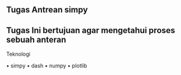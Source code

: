 ## Tugas Antrean simpy
<h2>Tugas Ini bertujuan agar mengetahui proses sebuah anteran</h2>

<p>Teknologi</p>
• simpy
• dash
• numpy
• plotlib



